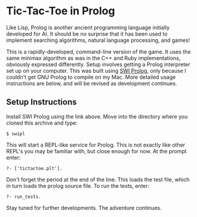 # Tic-Tac-Toe in Prolog

Like Lisp, Prolog is another ancient programming language initially developed for AI. It should be no surprise that it has been used to implement searching algorithms, natural language processing, and games!

This is a rapidly-developed, command-line version of the game. It uses the same minimax algorithm as was in the C++ and Ruby implementations, obviously expressed differently. Setup involves getting a Prolog interpreter set up on your computer. This was built using [SWI Prolog](http://www.swi-prolog.org/), only because I couldn't get GNU Prolog to compile on my Mac. More detailed usage instructions are below, and will be revised as development continues.

## Setup Instructions

Install SWI Prolog using the link above. Move into the directory where you cloned this archive and type:

    $ swipl
    
This will start a REPL-like service for Prolog. This is not exactly like other REPL's you may be familiar with, but close enough for now. At the prompt enter:

    ?- ['tictactoe.plt'].

Don't forget the period at the end of the line. This loads the test file, which in turn loads the prolog source file. To run the tests, enter:

    ?- run_tests.

Stay tuned for further developments. The adventure continues.

